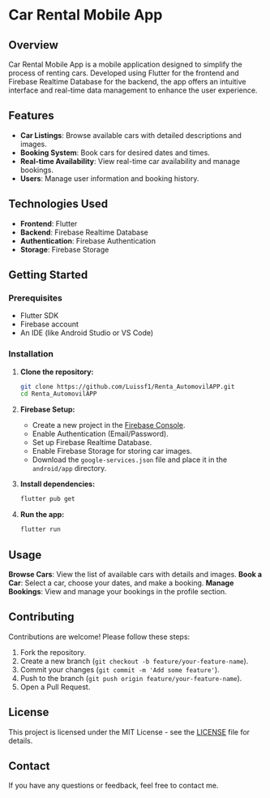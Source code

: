 # Car Rental Mobile App

## Overview

Car Rental Mobile App is a mobile application designed to simplify the process of renting cars. Developed using Flutter for the frontend and Firebase Realtime Database for the backend, the app offers an intuitive interface and real-time data management to enhance the user experience.

## Features

- **Car Listings**: Browse available cars with detailed descriptions and images.
- **Booking System**: Book cars for desired dates and times.
- **Real-time Availability**: View real-time car availability and manage bookings.
- **Users**: Manage user information and booking history.

## Technologies Used

- **Frontend**: Flutter
- **Backend**: Firebase Realtime Database
- **Authentication**: Firebase Authentication
- **Storage**: Firebase Storage 

## Getting Started

### Prerequisites

- Flutter SDK
- Firebase account
- An IDE (like Android Studio or VS Code)

### Installation

1. **Clone the repository:**
    ```bash
    git clone https://github.com/Luissf1/Renta_AutomovilAPP.git
    cd Renta_AutomovilAPP
    ```

2. **Firebase Setup:**

    - Create a new project in the [Firebase Console](https://console.firebase.google.com/).
    - Enable Authentication (Email/Password).
    - Set up Firebase Realtime Database.
    - Enable Firebase Storage for storing car images.
    - Download the `google-services.json` file and place it in the `android/app` directory.

3. **Install dependencies:**
    ```bash
    flutter pub get
    ```

4. **Run the app:**
    ```bash
    flutter run
    ```

## Usage

 **Browse Cars**: View the list of available cars with details and images.
 **Book a Car**: Select a car, choose your dates, and make a booking.
 **Manage Bookings**: View and manage your bookings in the profile section.

## Contributing

Contributions are welcome! Please follow these steps:

1. Fork the repository.
2. Create a new branch (`git checkout -b feature/your-feature-name`).
3. Commit your changes (`git commit -m 'Add some feature'`).
4. Push to the branch (`git push origin feature/your-feature-name`).
5. Open a Pull Request.

## License

This project is licensed under the MIT License - see the [LICENSE](LICENSE) file for details.

## Contact

If you have any questions or feedback, feel free to contact me.
